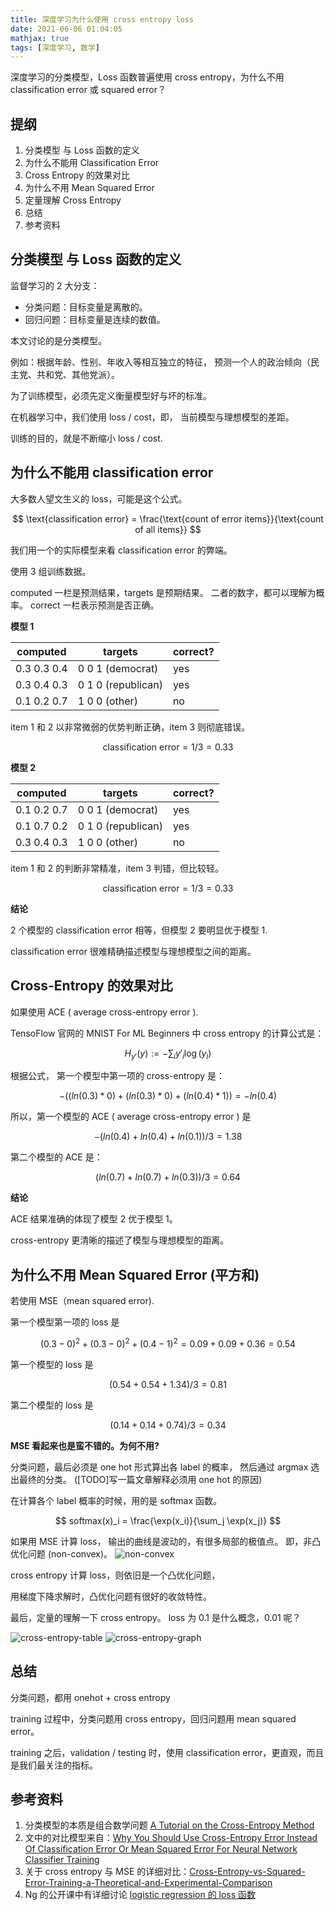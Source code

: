 ```yaml
---
title: 深度学习为什么使用 cross entropy loss
date: 2021-06-06 01:04:05
mathjax: true
tags: [深度学习, 数学]
---
```


深度学习的分类模型，Loss 函数普遍使用 cross entropy，为什么不用 classification error 或 squared error？

## 提纲

1. 分类模型 与 Loss 函数的定义
2. 为什么不能用 Classification Error
3. Cross Entropy 的效果对比
4. 为什么不用 Mean Squared Error
5. 定量理解 Cross Entropy
6. 总结
7. 参考资料


## 分类模型 与 Loss 函数的定义

监督学习的 2 大分支：

- 分类问题：目标变量是离散的。
- 回归问题：目标变量是连续的数值。

本文讨论的是分类模型。

例如：根据年龄、性别、年收入等相互独立的特征，
预测一个人的政治倾向（民主党、共和党、其他党派）。

为了训练模型，必须先定义衡量模型好与坏的标准。

在机器学习中，我们使用 loss / cost，即，
当前模型与理想模型的差距。

训练的目的，就是不断缩小 loss / cost.


## 为什么不能用 classification error

大多数人望文生义的 loss，可能是这个公式。

$$
\text{classification error} = \frac{\text{count of error items}}{\text{count of all items}}
$$

我们用一个的实际模型来看 classification error 的弊端。

使用 3 组训练数据。

computed 一栏是预测结果，targets 是预期结果。
二者的数字，都可以理解为概率。
correct 一栏表示预测是否正确。

**模型 1**

computed       | targets              | correct?
--------       | -------              | --------
0.3  0.3  0.4  | 0  0  1 (democrat)   | yes
0.3  0.4  0.3  | 0  1  0 (republican) | yes
0.1  0.2  0.7  | 1  0  0 (other)      | no

item 1 和 2 以非常微弱的优势判断正确，item 3 则彻底错误。

$$ \text{classification error} = 1/3 = 0.33 $$

**模型 2**

computed       | targets              | correct?
--------       | -------              | --------
0.1  0.2  0.7  | 0  0  1 (democrat)   | yes
0.1  0.7  0.2  | 0  1  0 (republican) | yes
0.3  0.4  0.3  | 1  0  0 (other)      | no

item 1 和 2 的判断非常精准，item 3 判错，但比较轻。

$$ \text{classification error} = 1/3 = 0.33 $$

**结论**

2 个模型的 classification error 相等，但模型 2 要明显优于模型 1.

classification error 很难精确描述模型与理想模型之间的距离。


## Cross-Entropy 的效果对比

如果使用 ACE ( average cross-entropy error ).

TensoFlow 官网的 MNIST For ML Beginners 中 cross entropy 的计算公式是：

$$ H_{y'}(y) := -\sum_{i}y'_i \log(y_i) $$

根据公式，
第一个模型中第一项的 cross-entropy 是：

$$ -( (ln(0.3)*0) + (ln(0.3)*0) + (ln(0.4)*1) ) = -ln(0.4) $$

所以，第一个模型的 ACE ( average cross-entropy error ) 是

$$ -(ln(0.4) + ln(0.4) + ln(0.1)) / 3 = 1.38 $$

第二个模型的 ACE 是：

$$ (ln(0.7) + ln(0.7) + ln(0.3)) / 3 = 0.64 $$

**结论**

ACE 结果准确的体现了模型 2 优于模型 1。

cross-entropy 更清晰的描述了模型与理想模型的距离。


## 为什么不用 Mean Squared Error (平方和) 

若使用 MSE（mean squared error).

第一个模型第一项的 loss 是

$$ (0.3 - 0)^2 + (0.3 - 0)^2 + (0.4 - 1)^2 = 0.09 + 0.09 + 0.36 = 0.54 $$

第一个模型的 loss 是

$$ (0.54 + 0.54 + 1.34) / 3 = 0.81 $$

第二个模型的 loss 是

$$ (0.14 + 0.14 + 0.74) / 3 = 0.34 $$


**MSE 看起来也是蛮不错的。为何不用?**

分类问题，最后必须是 one hot 形式算出各 label 的概率，
然后通过 argmax 选出最终的分类。
([TODO]写一篇文章解释必须用 one hot 的原因)

在计算各个 label 概率的时候，用的是 softmax 函数。

$$ softmax(x)_i = \frac{\exp(x_i)}{\sum_j \exp(x_j)} $$

如果用 MSE 计算 loss，
输出的曲线是波动的，有很多局部的极值点。
即，非凸优化问题 (non-convex)。
![non-convex](//images.jackon.me/2017-12-24-machine-learning-non-convex.jpg)


cross entropy 计算 loss，则依旧是一个凸优化问题，

用梯度下降求解时，凸优化问题有很好的收敛特性。

最后，定量的理解一下 cross entropy。
loss 为 0.1 是什么概念，0.01 呢？

![cross-entropy-table](//images.jackon.me/2017-12-24-machine-learning-cross-entropy-table.jpg)
![cross-entropy-graph](//images.jackon.me/2017-12-24-machine-learning-cross-entropy-graph.jpg)

## 总结

分类问题，都用 onehot + cross entropy 

training 过程中，分类问题用 cross entropy，回归问题用 mean squared error。

training 之后，validation / testing 时，使用 classification error，更直观，而且是我们最关注的指标。

## 参考资料

1. 分类模型的本质是组合数学问题 [A Tutorial on the Cross-Entropy Method](https://eprints.eemcs.utwente.nl/7716/01/fulltext.pdf)
2. 文中的对比模型来自：[Why You Should Use Cross-Entropy Error Instead Of Classification Error Or Mean Squared Error For Neural Network Classifier Training](https://jamesmccaffrey.wordpress.com/2013/11/05/why-you-should-use-cross-entropy-error-instead-of-classification-error-or-mean-squared-error-for-neural-network-classifier-training/)
3. 关于 cross entropy 与 MSE 的详细对比：[Cross-Entropy-vs-Squared-Error-Training-a-Theoretical-and-Experimental-Comparison](https://books.jackon.me/Cross-Entropy-vs-Squared-Error-Training-a-Theoretical-and-Experimental-Comparison.pdf)
4. Ng 的公开课中有详细讨论 [logistic regression 的 loss 函数](https://www.coursera.org/learn/machine-learning/lecture/1XG8G/cost-function)
